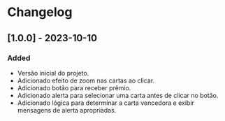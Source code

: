 # Changelog

## [1.0.0] - 2023-10-10

### Added

- Versão inicial do projeto.
- Adicionado efeito de zoom nas cartas ao clicar.
- Adicionado botão para receber prêmio.
- Adicionado alerta para selecionar uma carta antes de clicar no botão.
- Adicionado lógica para determinar a carta vencedora e exibir mensagens de alerta apropriadas.
